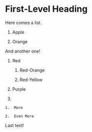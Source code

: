 # First-Level Heading
Here comes a list.

1.  Apple

2.  Orange

And another one!

1.  Red

    1.  Red-Orange

    2.  Red-Yellow

2.  Purple

3.

    1.  More

    2.  Even More

Last text!

